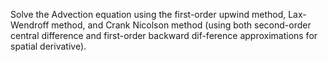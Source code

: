 Solve the Advection equation using the first-order upwind method, Lax-Wendroff method, and Crank Nicolson method (using both second-order central difference and first-order backward dif-ference approximations for spatial derivative).
